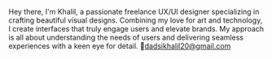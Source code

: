 Hey there, I'm Khalil, a passionate freelance UX/UI designer specializing in crafting beautiful visual designs. Combining my love for art and technology, I create interfaces that truly engage users and elevate brands. My approach is all about understanding the needs of users and delivering seamless experiences with a keen eye for detail.
📧dadsikhalil20@gmail.com
